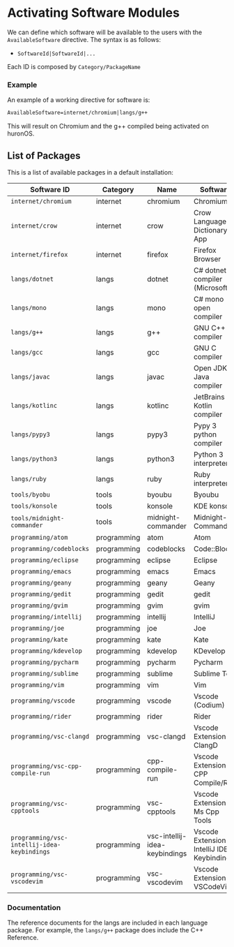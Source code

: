 # Activating Software Modules
We can define which software will be available to the users with the `AvailableSoftware` directive. 
The syntax is as follows:
- `SoftwareId|SoftwareId|...`

Each ID is composed by `Category/PackageName`

### Example
An example of a working directive for software is:
```txt
AvailableSoftware=internet/chromium|langs/g++
```
This will result on Chromium and the g++ compiled being activated on huronOS.

## List of Packages
This is a list of available packages in a default installation:

| Software ID                                   | Category    | Name               | Software |
| --------------------------------------------- | ----------- | ------------------ | -------- |
| `internet/chromium`         					| internet    | chromium           | Chromium |
| `internet/crow`             					| internet    | crow               | Crow Language Dictionary App |
| `internet/firefox`          					| internet    | firefox            | Firefox Browser |
| `langs/dotnet`              					| langs       | dotnet             | C# dotnet compiler (Microsoft) |
| `langs/mono`                					| langs       | mono               | C# mono open compiler |
| `langs/g++`                 					| langs       | g++                | GNU C++ compiler |
| `langs/gcc`                 					| langs       | gcc                | GNU C compiler |
| `langs/javac`               					| langs       | javac              | Open JDK Java compiler |
| `langs/kotlinc`             					| langs       | kotlinc            | JetBrains Kotlin compiler |
| `langs/pypy3`               					| langs       | pypy3              | Pypy 3 python compiler |
| `langs/python3`             					| langs       | python3            | Python 3 interpreter |
| `langs/ruby`                					| langs       | ruby               | Ruby interpreter |
| `tools/byobu`               					| tools       | byoubu             | Byoubu |
| `tools/konsole`             					| tools       | konsole            | KDE konsole |
| `tools/midnight-commander`  					| tools       | midnight-commander | Midnight-Commander
| `programming/atom`          					| programming | atom               | Atom |
| `programming/codeblocks`    					| programming | codeblocks         | Code::Blocks |
| `programming/eclipse`       					| programming | eclipse            | Eclipse |
| `programming/emacs`         					| programming | emacs              | Emacs |
| `programming/geany`         					| programming | geany              | Geany |
| `programming/gedit`         					| programming | gedit              | gedit |
| `programming/gvim`          					| programming | gvim               | gvim |
| `programming/intellij`      					| programming | intellij           | IntelliJ |
| `programming/joe`           					| programming | joe                | Joe |
| `programming/kate`          					| programming | kate               | Kate |
| `programming/kdevelop`      					| programming | kdevelop           | KDevelop |
| `programming/pycharm`       					| programming | pycharm            | Pycharm |
| `programming/sublime`       					| programming | sublime            | Sublime Text |
| `programming/vim`           					| programming | vim                | Vim |
| `programming/vscode`        					| programming | vscode             | Vscode (Codium) |
| `programming/rider`         					| programming | rider              | Rider |
| `programming/vsc-clangd`          			| programming | vsc-clangd         | Vscode Extension ClangD |
| `programming/vsc-cpp-compile-run` 			| programming | cpp-compile-run    | Vscode Extension CPP Compile/Run |
| `programming/vsc-cpptools`        			| programming | vsc-cpptools       | Vscode Extension Ms Cpp Tools |
| `programming/vsc-intellij-idea-keybindings` 	| programming | vsc-intellij-idea-keybindings | Vscode Extension IntelliJ IDEA Keybindings |
| `programming/vsc-vscodevim`       			| programming | vsc-vscodevim      | Vscode Extension VSCodeVim |

### Documentation
The reference documents for the langs are included in each language package. 
For example, the `langs/g++` package does include the C++ Reference.